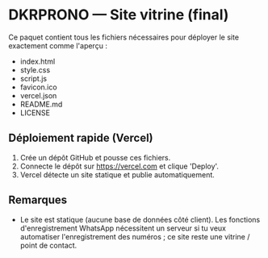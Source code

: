 # DKRPRONO — Site vitrine (final)

Ce paquet contient tous les fichiers nécessaires pour déployer le site exactement comme l'aperçu :
- index.html
- style.css
- script.js
- favicon.ico
- vercel.json
- README.md
- LICENSE

## Déploiement rapide (Vercel)
1. Crée un dépôt GitHub et pousse ces fichiers.
2. Connecte le dépôt sur https://vercel.com et clique 'Deploy'.
3. Vercel détecte un site statique et publie automatiquement.

## Remarques
- Le site est statique (aucune base de données côté client). Les fonctions d'enregistrement WhatsApp nécessitent un serveur si tu veux automatiser l'enregistrement des numéros ; ce site reste une vitrine / point de contact.
